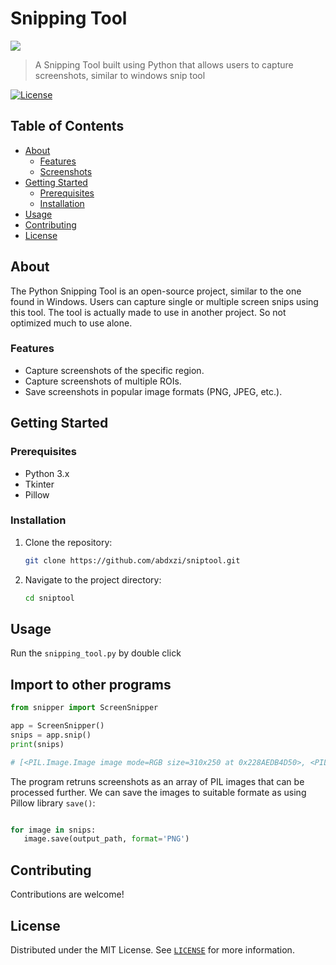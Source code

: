 # Snipping Tool

<img src='https://i.imgur.com/VZYChL1.png' />

> A Snipping Tool built using Python that allows users to capture screenshots, similar to windows snip tool

[![License](https://img.shields.io/badge/license-MIT-blue.svg)](https://opensource.org/licenses/MIT)

## Table of Contents

- [About](#about)
  - [Features](#features)
  - [Screenshots](#screenshots)
- [Getting Started](#getting-started)
  - [Prerequisites](#prerequisites)
  - [Installation](#installation)
- [Usage](#usage)
- [Contributing](#contributing)
- [License](#license)

## About

The Python Snipping Tool is an open-source project, similar to the one found in Windows. Users can capture single or multiple screen snips using this tool. The tool is actually made to use in another project. So not optimized much to use alone.

### Features

- Capture screenshots of the  specific region.
- Capture screenshots of multiple ROIs.
- Save screenshots in popular image formats (PNG, JPEG, etc.).


## Getting Started

### Prerequisites

- Python 3.x
 - Tkinter
 - Pillow

### Installation

1. Clone the repository:
   ```sh
   git clone https://github.com/abdxzi/sniptool.git
   ```
   
2. Navigate to the project directory:
   ```sh
   cd sniptool
   ```

## Usage

Run the `snipping_tool.py` by double click

## Import to other programs
   ```python
   from snipper import ScreenSnipper
   
   app = ScreenSnipper()
   snips = app.snip()
   print(snips)

   # [<PIL.Image.Image image mode=RGB size=310x250 at 0x228AEDB4D50>, <PIL.Image.Image image mode=RGB size=454x307 at 0x228AEDB4E10>]
  
   ```
The program retruns screenshots as an array of PIL images that can be processed further. We can save the images to suitable formate as using Pillow library `save()`:

   ```python
   
   for image in snips:
      image.save(output_path, format='PNG')
  
   ```

## Contributing

Contributions are welcome!

## License

Distributed under the MIT License. See [`LICENSE`](https://github.com/git/git-scm.com/blob/main/MIT-LICENSE.txt) for more information.
